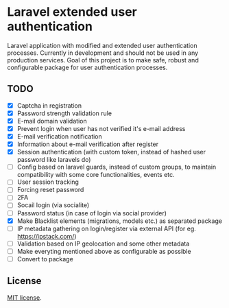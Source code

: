 # Laravel extended user authentication
Laravel application with modified and extended user authentication processes.
Currently in development and should not be used in any production services.
Goal of this project is to make safe, robust and configurable package for user authentication processes.

## TODO
- [x] Captcha in registration 
- [x] Password strength validation rule
- [x] E-mail domain validation 
- [x] Prevent login when user has not verified it's e-mail address
- [x] E-mail verification notification
- [x] Information about e-mail verification after register
- [x] Session authentication (with custom token, instead of hashed user password like laravels do)
- [ ] Config based on laravel guards, instead of custom groups, to maintain compatibility with some core functionalities, events etc.
- [ ] User session tracking
- [ ] Forcing reset password 
- [ ] 2FA 
- [ ] Socail login (via socialite)
- [ ] Password status (in case of login via social provider)
- [x] Make Blacklist elements (migrations, models etc.) as separated package 
- [ ] IP metadata gathering on login/register via external API (for eg. https://ipstack.com/)
- [ ] Validation based on IP geolocation and some other metadata 
- [ ] Make everyting mentioned above as configurable as possible
- [ ] Convert to package

## License
[MIT license](https://opensource.org/licenses/MIT).
